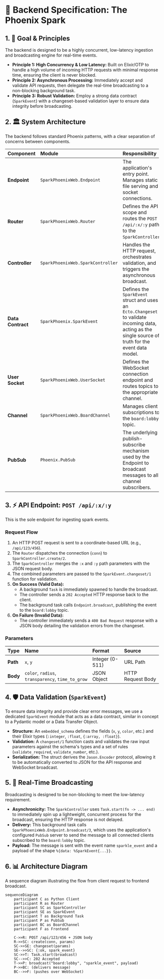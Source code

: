 # 📡 Backend Specification: The Phoenix Spark

## 1. 🎯 Goal & Principles

The backend is designed to be a highly concurrent, low-latency ingestion and broadcasting engine for real-time events.

- **Principle 1: High Concurrency & Low Latency:** Built on Elixir/OTP to handle a high volume of incoming HTTP requests with minimal response time, ensuring the client is never blocked.
- **Principle 2: Asynchronous Processing:** Immediately accept and validate API requests, then delegate the real-time broadcasting to a non-blocking background task.
- **Principle 3: Robust Validation:** Employ a strong data contract (`SparkEvent`) with a changeset-based validation layer to ensure data integrity before broadcasting.

## 2. 🏛️ System Architecture

The backend follows standard Phoenix patterns, with a clear separation of concerns between components.

| Component | Module | Responsibility |
| :--- | :--- | :--- |
| **Endpoint** | `SparkPhoenixWeb.Endpoint` | The application's entry point. Manages static file serving and socket connections. |
| **Router** | `SparkPhoenixWeb.Router` | Defines the API scope and routes the `POST /api/:x/:y` path to the `SparkController`. |
| **Controller** | `SparkPhoenixWeb.SparkController` | Handles the HTTP request, orchestrates validation, and triggers the asynchronous broadcast. |
| **Data Contract** | `SparkPhoenix.SparkEvent` | Defines the `SparkEvent` struct and uses an `Ecto.Changeset` to validate incoming data, acting as the single source of truth for the event data model. |
| **User Socket** | `SparkPhoenixWeb.UserSocket` | Defines the WebSocket connection endpoint and routes topics to the appropriate channel. |
| **Channel** | `SparkPhoenixWeb.BoardChannel` | Manages client subscriptions to the `board:lobby` topic. |
| **PubSub** | `Phoenix.PubSub` | The underlying publish-subscribe mechanism used by the Endpoint to broadcast messages to all channel subscribers. |

## 3. ⚡ API Endpoint: `POST /api/:x/:y`

This is the sole endpoint for ingesting spark events.

### Request Flow

1. An HTTP POST request is sent to a coordinate-based URL (e.g., `/api/123/456`).
2. The `Router` dispatches the connection (`conn`) to `SparkController.create/2`.
3. The `SparkController` merges the `:x` and `:y` path parameters with the JSON request body.
4. The combined parameters are passed to the `SparkEvent.changeset/1` function for validation.
5. **On Success (Valid Data):**
    - A background `Task` is immediately spawned to handle the broadcast.
    - The controller sends a `202 Accepted` HTTP response back to the client.
    - The background task calls `Endpoint.broadcast`, publishing the event to the `board:lobby` topic.
6. **On Failure (Invalid Data):**
    - The controller immediately sends a `400 Bad Request` response with a JSON body detailing the validation errors from the changeset.

### Parameters

| Type | Name | Format | Source |
| :--- | :--- | :--- | :--- |
| **Path** | `x`, `y` | Integer (0-511) | URL Path |
| **Body** | `color`, `radius`, `transparency`, `time_to_grow` | JSON Object | HTTP Request Body |

## 4. 🛡️ Data Validation (`SparkEvent`)

To ensure data integrity and provide clear error messages, we use a dedicated `SparkEvent` module that acts as a data contract, similar in concept to a Pydantic model or a Data Transfer Object.

- **Structure:** An `embedded_schema` defines the fields (`x`, `y`, `color`, etc.) and their Elixir types (`:integer`, `:float`, `{:array, :float}`).
- **Validation:** A `changeset/1` function casts and validates the raw input parameters against the schema's types and a set of rules (`validate_required`, `validate_number`, etc.).
- **Serialization:** The struct derives the `Jason.Encoder` protocol, allowing it to be automatically converted to JSON for the API response and WebSocket broadcast.

## 5. 📢 Real-Time Broadcasting

Broadcasting is designed to be non-blocking to meet the low-latency requirement.

- **Asynchronicity:** The `SparkController` uses `Task.start(fn -> ... end)` to immediately spin up a lightweight, concurrent process for the broadcast, ensuring the HTTP response is not delayed.
- **Delivery:** This background task calls `SparkPhoenixWeb.Endpoint.broadcast/3`, which uses the application's configured `PubSub` server to send the message to all connected clients subscribed to the `board:lobby` topic.
- **Payload:** The message is sent with the event name `sparkle_event` and a payload of the shape `%{data: %SparkEvent{...}}`.

## 6. 📊 Architecture Diagram

A sequence diagram illustrating the flow from client request to frontend broadcast.

```mermaid
sequenceDiagram
    participant C as Python Client
    participant R as Router
    participant SC as SparkController
    participant SE as SparkEvent
    participant T as Background Task
    participant P as PubSub
    participant BC as BoardChannel
    participant F as Frontend

    C->>R: POST /api/123/456 + JSON body
    R->>SC: create(conn, params)
    SC->>SE: changeset(params)
    SE-->>SC: {:ok, spark_event}
    SC->>T: Task.start(broadcast)
    SC-->>C: 202 Accepted
    T->>P: broadcast("board:lobby", "sparkle_event", payload)
    P->>BC: (delivers message)
    BC-->>F: (pushes over WebSocket)
```
